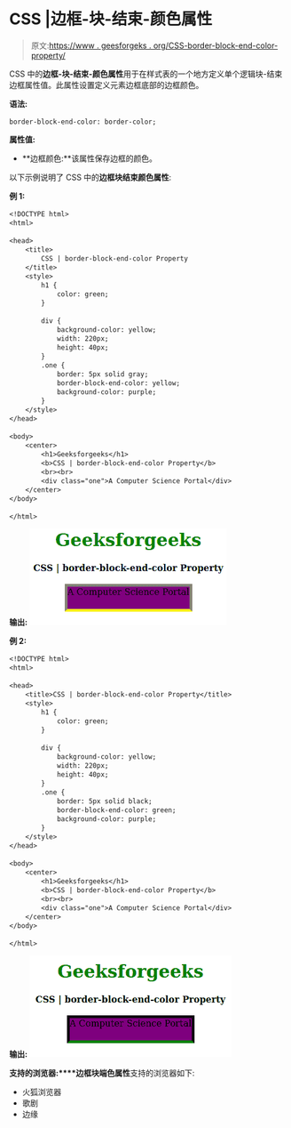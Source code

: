 # CSS |边框-块-结束-颜色属性

> 原文:[https://www . geesforgeks . org/CSS-border-block-end-color-property/](https://www.geeksforgeeks.org/css-border-block-end-color-property/)

CSS 中的**边框-块-结束-颜色属性**用于在样式表的一个地方定义单个逻辑块-结束边框属性值。此属性设置定义元素边框底部的边框颜色。

**语法:**

```
border-block-end-color: border-color;
```

**属性值:**

*   **边框颜色:**该属性保存边框的颜色。

以下示例说明了 CSS 中的**边框块结束颜色属性**:

**例 1:**

```
<!DOCTYPE html>
<html>

<head>
    <title>
        CSS | border-block-end-color Property
    </title>
    <style>
        h1 {
            color: green;
        }

        div {
            background-color: yellow;
            width: 220px;
            height: 40px;
        }
        .one {
            border: 5px solid gray;
            border-block-end-color: yellow;
            background-color: purple;
        }
    </style>
</head>

<body>
    <center>
        <h1>Geeksforgeeks</h1>
        <b>CSS | border-block-end-color Property</b>
        <br><br>
        <div class="one">A Computer Science Portal</div>
    </center>
</body>

</html>
```

**输出:**
![](img/dc42995e2da8e437d596a2223e74eb26.png)

**例 2:**

```
<!DOCTYPE html>
<html>

<head>
    <title>CSS | border-block-end-color Property</title>
    <style>
        h1 {
            color: green;
        }

        div {
            background-color: yellow;
            width: 220px;
            height: 40px;
        }
        .one {
            border: 5px solid black;
            border-block-end-color: green;
            background-color: purple;
        }
    </style>
</head>

<body>
    <center>
        <h1>Geeksforgeeks</h1>
        <b>CSS | border-block-end-color Property</b>
        <br><br>
        <div class="one">A Computer Science Portal</div>
    </center>
</body>

</html>
```

**输出:**
![](img/786329db058d3e7f015e28f8afb4e2f1.png)

**支持的浏览器:****边框块端色属性**支持的浏览器如下:

*   火狐浏览器
*   歌剧
*   边缘
